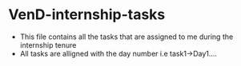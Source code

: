 # VenD-internship-tasks

- This file contains all the tasks that are assigned to me during the internship tenure
- All tasks are alligned with the day number i.e task1->Day1....
